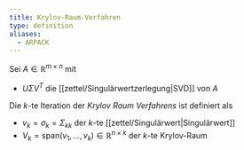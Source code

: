 ```yaml
---
title: Krylov-Raum-Verfahren
type: definition
aliases:
  - ARPACK
---
```


Sei $A \in \mathbb{R}^{m \times n}$ mit
- $U\Sigma V^T$ die [[zettel/Singulärwertzerlegung|SVD]] von $A$

Die $k$-te Iteration der *Krylov Raum Verfahrens* ist definiert als
- $v_k = \sigma_k = \Sigma_{kk}$ der $k$-te [[zettel/Singulärwert|Singulärwert]]
- $V_k = \text{span}(v_1, \dots, v_k) \in \mathbb{R}^{n \times k}$ der $k$-te Krylov-Raum